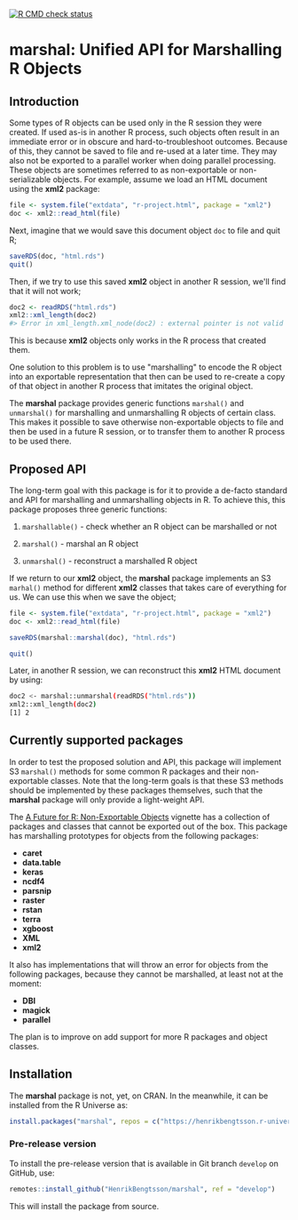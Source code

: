 <div id="badges"><!-- pkgdown markup -->
 <a href="https://github.com/HenrikBengtsson/marshal/actions?query=workflow%3AR-CMD-check"><img border="0" src="https://github.com/HenrikBengtsson/marshal/actions/workflows/R-CMD-check.yaml/badge.svg?branch=develop" alt="R CMD check status"/></a>      
</div>

# marshal: Unified API for Marshalling R Objects

## Introduction

Some types of R objects can be used only in the R session they were
created.  If used as-is in another R process, such objects often
result in an immediate error or in obscure and hard-to-troubleshoot
outcomes.  Because of this, they cannot be saved to file and re-used
at a later time.  They may also not be exported to a parallel worker
when doing parallel processing.  These objects are sometimes referred
to as non-exportable or non-serializable objects.  For example, assume
we load an HTML document using the **xml2** package:

```r
file <- system.file("extdata", "r-project.html", package = "xml2")
doc <- xml2::read_html(file)
```

Next, imagine that we would save this document object `doc` to file
and quit R;

```r
saveRDS(doc, "html.rds")
quit()
```

Then, if we try to use this saved **xml2** object in another R
session, we'll find that it will not work;

```r
doc2 <- readRDS("html.rds")
xml2::xml_length(doc2)
#> Error in xml_length.xml_node(doc2) : external pointer is not valid
```

This is because **xml2** objects only works in the R process that
created them.

One solution to this problem is to use "marshalling" to encode the R
object into an exportable representation that then can be used to
re-create a copy of that object in another R process that imitates the
original object.

The **marshal** package provides generic functions `marshal()` and
`unmarshal()` for marshalling and unmarshalling R objects of certain
class.  This makes it possible to save otherwise non-exportable
objects to file and then be used in a future R session, or to transfer
them to another R process to be used there.


## Proposed API

The long-term goal with this package is for it to provide a de-facto
standard and API for marshalling and unmarshalling objects in R.  To
achieve this, this package proposes three generic functions:

 1. `marshallable()` - check whether an R object can be marshalled or
    not
 
 2. `marshal()` - marshal an R object
 
 3. `unmarshal()` - reconstruct a marshalled R object


If we return to our **xml2** object, the **marshal** package
implements an S3 `marhal()` method for different **xml2** classes that
takes care of everything for us.  We can use this when we save the
object;

```r
file <- system.file("extdata", "r-project.html", package = "xml2")
doc <- xml2::read_html(file)

saveRDS(marshal::marshal(doc), "html.rds")

quit()
```

Later, in another R session, we can reconstruct this **xml2** HTML
document by using:

```sh
doc2 <- marshal::unmarshal(readRDS("html.rds"))
xml2::xml_length(doc2)
[1] 2
```
    

## Currently supported packages

In order to test the proposed solution and API, this package will
implement S3 `marshal()` methods for some common R packages and their
non-exportable classes.  Note that the long-term goals is that these
S3 methods should be implemented by these packages themselves, such
that the **marshal** package will only provide a light-weight API.

The [A Future for R: Non-Exportable Objects] vignette has a collection
of packages and classes that cannot be exported out of the box.  This
package has marshalling prototypes for objects from the following
packages:

* **caret**
* **data.table**
* **keras**
* **ncdf4**
* **parsnip**
* **raster**
* **rstan**
* **terra**
* **xgboost**
* **XML**
* **xml2**

It also has implementations that will throw an error for objects from
the following packages, because they cannot be marshalled, at least
not at the moment:

* **DBI**
* **magick**
* **parallel**

The plan is to improve on add support for more R packages and object
classes.


## Installation

The **marshal** package is not, yet, on CRAN.  In the meanwhile, it
can be installed from the R Universe as:

```r
install.packages("marshal", repos = c("https://henrikbengtsson.r-universe.dev", getOption("repos")))
```


### Pre-release version

To install the pre-release version that is available in Git branch
`develop` on GitHub, use:

```r
remotes::install_github("HenrikBengtsson/marshal", ref = "develop")
```

This will install the package from source.

<!-- pkgdown-drop-below -->


[A Future for R: Non-Exportable Objects]: https://cran.r-project.org/package=future/vignettes/future-4-non-exportable-objects.html
